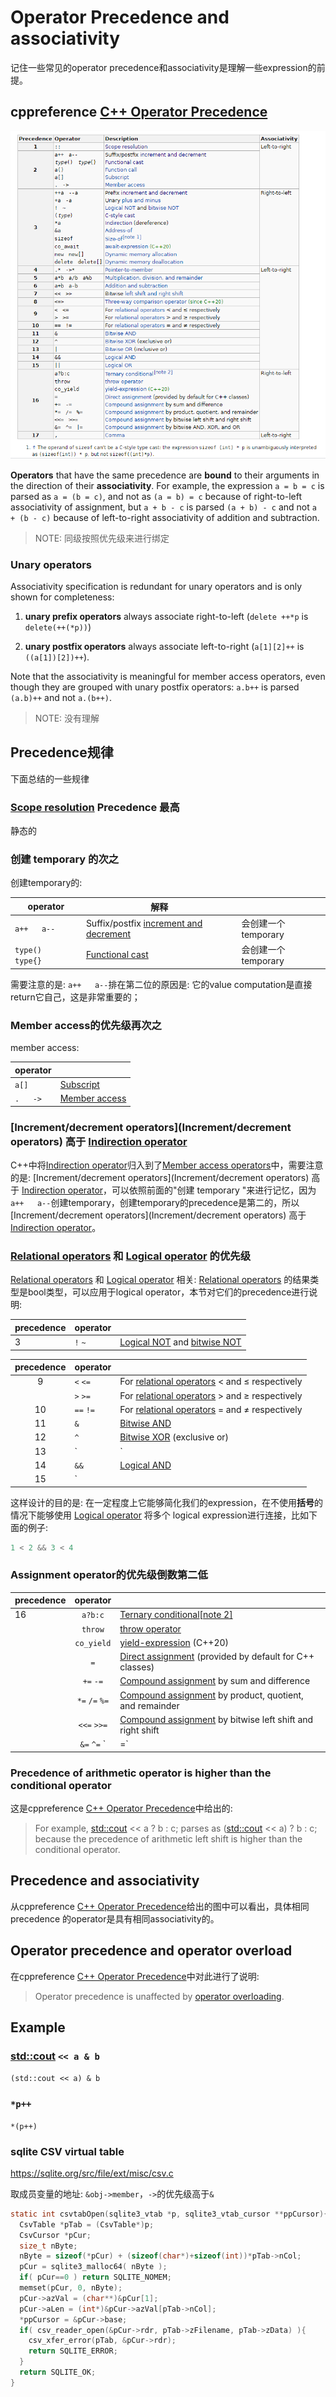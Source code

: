 # Operator Precedence and associativity

记住一些常见的operator precedence和associativity是理解一些expression的前提。

## cppreference [C++ Operator Precedence](https://en.cppreference.com/w/cpp/language/operator_precedence)

![](./C++Operator-Precedence.png)



**Operators** that have the same precedence are **bound** to their arguments in the direction of their **associativity**. For example, the expression `a = b = c` is parsed as `a = (b = c)`, and not as `(a = b) = c` because of right-to-left associativity of assignment, but `a + b - c` is parsed `(a + b) - c` and not `a + (b - c)` because of left-to-right associativity of addition and subtraction.

> NOTE: 同级按照优先级来进行绑定

### Unary operators

Associativity specification is redundant for unary operators and is only shown for completeness: 

1) **unary prefix operators** always associate right-to-left (`delete ++*p` is `delete(++(*p))`) 

2) **unary postfix operators** always associate left-to-right (`a[1][2]++` is `((a[1])[2])++`). 

Note that the associativity is meaningful for member access operators, even though they are grouped with unary postfix operators: `a.b++` is parsed `(a.b)++` and not `a.(b++)`.

> NOTE: 没有理解

## Precedence规律

下面总结的一些规律

### [Scope resolution](https://en.cppreference.com/w/cpp/language/identifiers#Qualified_identifiers) **Precedence** 最高

静态的

### 创建 temporary 的次之

创建temporary的: 



| operator          | 解释                                                         |                     |
| ----------------- | ------------------------------------------------------------ | ------------------- |
| `a++   a--`       | Suffix/postfix [increment and decrement](https://en.cppreference.com/w/cpp/language/operator_incdec) | 会创建一个temporary |
| `type()   type{}` | [Functional cast](https://en.cppreference.com/w/cpp/language/explicit_cast) | 会创建一个temporary |

需要注意的是: `a++   a--`排在第二位的原因是: 它的value computation是直接return它自己，这是非常重要的；



### Member access的优先级再次之

member access:

| operator |                                                              |
| -------- | ------------------------------------------------------------ |
| `a[]`    | [Subscript](https://en.cppreference.com/w/cpp/language/operator_member_access#Built-in_subscript_operator) |
| `.   ->` | [Member access](https://en.cppreference.com/w/cpp/language/operator_member_access#Built-in_member_access_operators) |



### [Increment/decrement operators](Increment/decrement operators) 高于 [Indirection operator](https://en.cppreference.com/w/cpp/language/operator_member_access#Built-in_indirection_operator)

C++中将[Indirection operator](https://en.cppreference.com/w/cpp/language/operator_member_access#Built-in_indirection_operator)归入到了[Member access operators](https://en.cppreference.com/w/cpp/language/operator_member_access)中，需要注意的是: [Increment/decrement operators](Increment/decrement operators) 高于 [Indirection operator](https://en.cppreference.com/w/cpp/language/operator_member_access#Built-in_indirection_operator)，可以依照前面的"创建 temporary "来进行记忆，因为`a++   a--`创建temporary，创建temporary的precedence是第二的，所以 [Increment/decrement operators](Increment/decrement operators) 高于 [Indirection operator](https://en.cppreference.com/w/cpp/language/operator_member_access#Built-in_indirection_operator)。



### [Relational operators](https://en.cppreference.com/w/cpp/language/operator_comparison) 和 [Logical operator](https://en.cppreference.com/w/cpp/language/operator_logical) 的优先级

[Relational operators](https://en.cppreference.com/w/cpp/language/operator_comparison) 和 [Logical operator](https://en.cppreference.com/w/cpp/language/operator_logical) 相关:  [Relational operators](https://en.cppreference.com/w/cpp/language/operator_comparison) 的结果类型是bool类型，可以应用于logical operator，本节对它们的precedence进行说明: 

| precedence | operator |                                                              |
| ---------- | -------- | ------------------------------------------------------------ |
| 3          | `!`  `~` | [Logical NOT](https://en.cppreference.com/w/cpp/language/operator_logical) and [bitwise NOT](https://en.cppreference.com/w/cpp/language/operator_arithmetic#Bitwise_logic_operators) |





| precedence | operator   |                                                              |
| :--------: | ---------- | ------------------------------------------------------------ |
|     9      | `<`  `<=`  | For [relational operators](https://en.cppreference.com/w/cpp/language/operator_comparison) < and ≤ respectively |
|            | `>`  `>=`  | For [relational operators](https://en.cppreference.com/w/cpp/language/operator_comparison) > and ≥ respectively |
|     10     | `==`  `!=` | For [relational operators](https://en.cppreference.com/w/cpp/language/operator_comparison) = and ≠ respectively |
|     11     | `&`        | [Bitwise AND](https://en.cppreference.com/w/cpp/language/operator_arithmetic#Bitwise_logic_operators) |
|     12     | `^`        | [Bitwise XOR](https://en.cppreference.com/w/cpp/language/operator_arithmetic#Bitwise_logic_operators) (exclusive or) |
|     13     | `|`        | [Bitwise OR](https://en.cppreference.com/w/cpp/language/operator_arithmetic#Bitwise_logic_operators) (inclusive or) |
|     14     | `&&`       | [Logical AND](https://en.cppreference.com/w/cpp/language/operator_logical) |
|     15     | `||`       | [Logical OR](https://en.cppreference.com/w/cpp/language/operator_logical) |

这样设计的目的是: 在一定程度上它能够简化我们的expression，在不使用**括号**的情况下能够使用  [Logical operator](https://en.cppreference.com/w/cpp/language/operator_logical) 将多个 logical expression进行连接，比如下面的例子: 

```C++
1 < 2 && 3 < 4
```



### Assignment operator的优先级倒数第二低

| precedence |     operator     |                                                              |
| ---------- | :--------------: | ------------------------------------------------------------ |
| 16         |     `a?b:c`      | [Ternary conditional](https://en.cppreference.com/w/cpp/language/operator_other#Conditional_operator)[[note 2\]](https://en.cppreference.com/w/cpp/language/operator_precedence#cite_note-2) |
|            |     `throw`      | [throw operator](https://en.cppreference.com/w/cpp/language/throw) |
|            |    `co_yield`    | [yield-expression](https://en.cppreference.com/w/cpp/language/coroutines) (C++20) |
|            |       `=`        | [Direct assignment](https://en.cppreference.com/w/cpp/language/operator_assignment#Builtin_direct_assignment) (provided by default for C++ classes) |
|            |    `+=`  `-=`    | [Compound assignment](https://en.cppreference.com/w/cpp/language/operator_assignment#Builtin_compound_assignment) by sum and difference |
|            | `*=`  `/=`  `%=` | [Compound assignment](https://en.cppreference.com/w/cpp/language/operator_assignment#Builtin_compound_assignment) by product, quotient, and remainder |
|            |   `<<=`  `>>=`   | [Compound assignment](https://en.cppreference.com/w/cpp/language/operator_assignment#Builtin_compound_assignment) by bitwise left shift and right shift |
|            | `&=`  `^=`  `|=` | [Compound assignment](https://en.cppreference.com/w/cpp/language/operator_assignment#Builtin_compound_assignment) by bitwise AND, XOR, and OR |



### Precedence of arithmetic operator is higher than the conditional operator

这是cppreference [C++ Operator Precedence](https://en.cppreference.com/w/cpp/language/operator_precedence)中给出的:

> For example, [std::cout](http://en.cppreference.com/w/cpp/io/cout) << a ? b : c; parses as ([std::cout](http://en.cppreference.com/w/cpp/io/cout) << a) ? b : c; because the precedence of arithmetic left shift is higher than the conditional operator.

## Precedence and associativity

从cppreference [C++ Operator Precedence](https://en.cppreference.com/w/cpp/language/operator_precedence)给出的图中可以看出，具体相同precedence 的operator是具有相同associativity的。





## Operator precedence and operator overload

在cppreference [C++ Operator Precedence](https://en.cppreference.com/w/cpp/language/operator_precedence)中对此进行了说明: 

> Operator precedence is unaffected by [operator overloading](https://en.cppreference.com/w/cpp/language/operators).

## Example

### [std::cout](http://en.cppreference.com/w/cpp/io/cout) `<< a & b`

`(std::cout << a) & b`



### `*p++`

`*(p++)`

### sqlite CSV virtual table

https://sqlite.org/src/file/ext/misc/csv.c

取成员变量的地址: `&obj->member`，`->`的优先级高于`&`

```C
static int csvtabOpen(sqlite3_vtab *p, sqlite3_vtab_cursor **ppCursor){
  CsvTable *pTab = (CsvTable*)p;
  CsvCursor *pCur;
  size_t nByte;
  nByte = sizeof(*pCur) + (sizeof(char*)+sizeof(int))*pTab->nCol;
  pCur = sqlite3_malloc64( nByte );
  if( pCur==0 ) return SQLITE_NOMEM;
  memset(pCur, 0, nByte);
  pCur->azVal = (char**)&pCur[1];
  pCur->aLen = (int*)&pCur->azVal[pTab->nCol];
  *ppCursor = &pCur->base;
  if( csv_reader_open(&pCur->rdr, pTab->zFilename, pTab->zData) ){
    csv_xfer_error(pTab, &pCur->rdr);
    return SQLITE_ERROR;
  }
  return SQLITE_OK;
}
```

